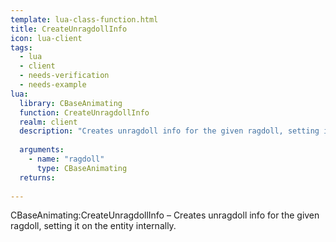 ```yaml
---
template: lua-class-function.html
title: CreateUnragdollInfo
icon: lua-client
tags:
  - lua
  - client
  - needs-verification
  - needs-example
lua:
  library: CBaseAnimating
  function: CreateUnragdollInfo
  realm: client
  description: "Creates unragdoll info for the given ragdoll, setting it on the entity internally."
  
  arguments:
    - name: "ragdoll"
      type: CBaseAnimating
  returns:
    
---
```


<div class="lua__search__keywords">
CBaseAnimating:CreateUnragdollInfo &#x2013; Creates unragdoll info for the given ragdoll, setting it on the entity internally.
</div>
